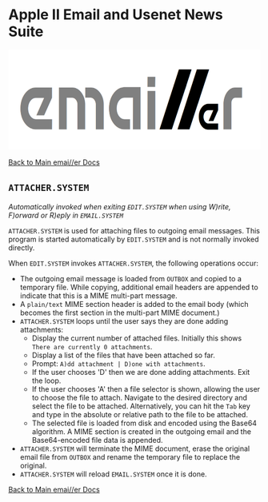 # Apple II Email and Usenet News Suite

<p align="center"><img src="img/emailler-logo.png" alt="emai//er-logo" height="200px"></p>

[Back to Main emai//er Docs](README-emailler.md#detailed-documentation-for-email-functions)

## `ATTACHER.SYSTEM`

*Automatically invoked when exiting `EDIT.SYSTEM` when using W)rite, F)orward or R)eply in `EMAIL.SYSTEM`*

`ATTACHER.SYSTEM` is used for attaching files to outgoing email messages.  This program is started automatically by `EDIT.SYSTEM` and is not normally invoked directly.

When `EDIT.SYSTEM` invokes `ATTACHER.SYSTEM`, the following operations occur:

 - The outgoing email message is loaded from `OUTBOX` and copied to a temporary file. While copying, additional email headers are appended to indicate that this is a MIME multi-part message.
 - A `plain/text` MIME section header is added to the email body (which becomes the first section in the multi-part MIME document.)
 - `ATTACHER.SYSTEM` loops until the user says they are done adding attachments:
   - Display the current number of attached files. Initially this shows `There are currently 0 attachments`.
   - Display a list of the files that have been attached so far.
   - Prompt: `A)dd attachment | D)one with attachments`.
   - If the user chooses 'D' then we are done adding attachments. Exit the loop.
   - If the user chooses 'A' then a file selector is shown, allowing the user to choose the file to attach. Navigate to the desired directory and select the file to be attached. Alternatively, you can hit the `Tab` key and type in the absolute or relative path to the file to be attached.
   - The selected file is loaded from disk and encoded using the Base64 algorithm. A MIME section is created in the outgoing email and the Base64-encoded file data is appended.
 - `ATTACHER.SYSTEM` will terminate the MIME document, erase the original email file from `OUTBOX` and rename the temporary file to replace the original.
 - `ATTACHER.SYSTEM` will reload `EMAIL.SYSTEM` once it is done.

[Back to Main emai//er Docs](README-emailler.md#detailed-documentation-for-email-functions)

